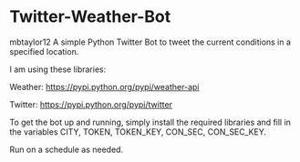 # Twitter-Weather-Bot
mbtaylor12
A simple Python Twitter Bot to tweet the current conditions in a specified location.



I am using these libraries:

Weather: https://pypi.python.org/pypi/weather-api

Twitter: https://pypi.python.org/pypi/twitter



To get the bot up and running, simply install the required libraries and fill in the variables CITY, TOKEN, TOKEN_KEY, CON_SEC, CON_SEC_KEY.

Run on a schedule as needed. 